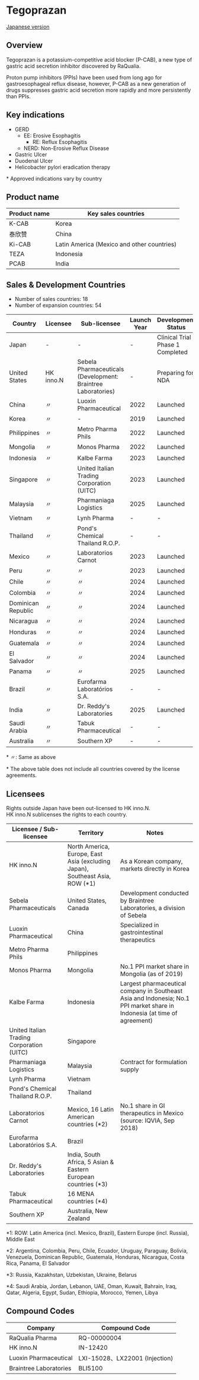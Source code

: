 # Tegoprazan

[Japanese version](tegoprazan.md)

## Overview

Tegoprazan is a potassium-competitive acid blocker (P-CAB), a new type of gastric acid secretion inhibitor discovered by RaQualia.

Proton pump inhibitors (PPIs) have been used from long ago for gastroesophageal reflux disease, however, P-CAB as a new generation of drugs suppresses gastric acid secretion more rapidly and more persistently than PPIs.

## Key indications

- GERD
  - EE: Erosive Esophagitis
    - RE: Reflux Esophagitis
  - NERD: Non-Erosive Reflux Disease
- Gastric Ulcer
- Duodenal Ulcer
- Helicobacter pylori eradication therapy

\* Approved indications vary by country

## Product name

| Product name | Key sales countries |
|---|---|
| K-CAB | Korea |
| 泰欣赞 | China |
| Ki-CAB | Latin America (Mexico and other countries) |
| TEZA | Indonesia |
| PCAB | India |

## Sales & Development Countries

- Number of sales countries: 18
- Number of expansion countries: 54

| Country | Licensee | Sub-licensee | Launch Year | Development Status |
|---|---|---|---|---|
| Japan | - | - | - | Clinical Trial Phase 1 Completed |
| United States | HK inno.N | Sebela Pharmaceuticals<br>(Development: Braintree Laboratories) | - | Preparing for NDA |
| China | 〃 | Luoxin Pharmaceutical | 2022 | Launched |
| Korea | 〃 | - | 2019 | Launched |
| Philippines | 〃 | Metro Pharma Phils | 2022 | Launched|
| Mongolia | 〃 | Monos Pharma | 2022 | Launched |
| Indonesia | 〃 | Kalbe Farma | 2023 | Launched |
| Singapore | 〃 | United Italian Trading Corporation (UITC) | 2023 | Launched |
| Malaysia | 〃 | Pharmaniaga Logistics | 2025 | Launched |
| Vietnam | 〃 | Lynh Pharma | - | - |
| Thailand | 〃 | Pond's Chemical Thailand R.O.P. | - | - |
| Mexico | 〃 | Laboratorios Carnot | 2023 | Launched |
| Peru | 〃 | 〃 | 2023 | Launched |
| Chile | 〃 | 〃 | 2024 | Launched |
| Colombia | 〃 | 〃 | 2024 | Launched |
| Dominican Republic | 〃 | 〃 | 2024 | Launched |
| Nicaragua | 〃 | 〃 | 2024 | Launched |
| Honduras | 〃 | 〃 | 2024 | Launched |
| Guatemala | 〃 | 〃 | 2024 | Launched |
| El Salvador | 〃 | 〃 | 2024 | Launched |
| Panama | 〃 | 〃 | 2025 | Launched |
| Brazil | 〃 | Eurofarma Laboratórios S.A. | - | - |
| India | 〃 | Dr. Reddy's Laboratories | 2025 | Launched |
| Saudi Arabia | 〃 | Tabuk Pharmaceutical | - | - |
| Australia | 〃 | Southern XP | - | - |

\* 〃: Same as above

\* The above table does not include all countries covered by the license agreements.

## Licensees

Rights outside Japan have been out-licensed to HK inno.N.  
HK inno.N sublicenses the rights to each country.

| Licensee / Sub-licensee | Territory | Notes |
|---|---|---|
| HK inno.N | North America, Europe, East Asia (excluding Japan), Southeast Asia, ROW (*1) | As a Korean company, markets directly in Korea |
| Sebela Pharmaceuticals | United States, Canada | Development conducted by Braintree Laboratories, a division of Sebela |
| Luoxin Pharmaceutical | China | Specialized in gastrointestinal therapeutics |
| Metro Pharma Phils | Philippines | |
| Monos Pharma | Mongolia | No.1 PPI market share in Mongolia (as of 2019) |
| Kalbe Farma | Indonesia | Largest pharmaceutical company in Southeast Asia and Indonesia; No.1 PPI market share in Indonesia (at time of agreement) |
| United Italian Trading Corporation (UITC) | Singapore | |
| Pharmaniaga Logistics | Malaysia | Contract for formulation supply |
| Lynh Pharma | Vietnam | |
| Pond's Chemical Thailand R.O.P. | Thailand | |
| Laboratorios Carnot | Mexico, 16 Latin American countries (*2) | No.1 share in GI therapeutics in Mexico (source: IQVIA, Sep 2018) |
| Eurofarma Laboratórios S.A. | Brazil | |
| Dr. Reddy's Laboratories | India, South Africa, 5 Asian & Eastern European countries (*3) | |
| Tabuk Pharmaceutical | 16 MENA countries (*4) | |
| Southern XP | Australia, New Zealand | |

*1: ROW: Latin America (incl. Mexico, Brazil), Eastern Europe (incl. Russia), Middle East

*2: Argentina, Colombia, Peru, Chile, Ecuador, Uruguay, Paraguay, Bolivia, Venezuela, Dominican Republic, Guatemala, Honduras, Nicaragua, Costa Rica, Panama, El Salvador

*3: Russia, Kazakhstan, Uzbekistan, Ukraine, Belarus

*4: Saudi Arabia, Jordan, Lebanon, UAE, Oman, Kuwait, Bahrain, Iraq, Qatar, Algeria, Egypt, Sudan, Ethiopia, Morocco, Yemen, Libya

## Compound Codes

| Company | Compound Code |
|---|---|
| RaQualia Pharma | RQ-00000004 |
| HK inno.N | IN-12420 |
| Luoxin Pharmaceutical | LXI-15028、LX22001 (Injection) |
| Braintree Laboratories | BLI5100 |
